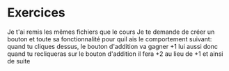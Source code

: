 # Exercices

Je t'ai remis les mêmes fichiers que le cours
Je te demande de créer un bouton et toute sa fonctionnalité pour quil ais le comportement suivant:
quand tu cliques dessus, le bouton d'addition va gagner +1 lui aussi
donc quand tu recliqueras sur le bouton d'addition il fera +2 au lieu de +1 et ainsi de suite